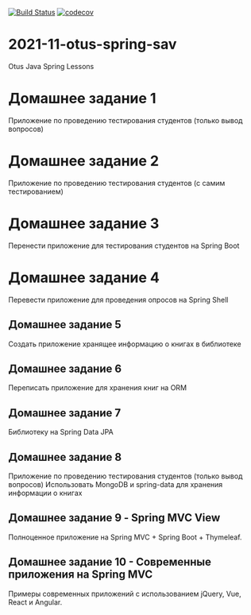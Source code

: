
[![Build Status](https://app.travis-ci.com/coffeeturbo/2021-11-otus-spring-sav.svg?branch=main)](https://app.travis-ci.com/coffeeturbo/2021-11-otus-spring-sav)
[![codecov](https://codecov.io/gh/coffeeturbo/2021-11-otus-spring-sav/branch/main/graph/badge.svg?token=O5UG7DA1UP)](https://codecov.io/gh/coffeeturbo/2021-11-otus-spring-sav)

# 2021-11-otus-spring-sav
Otus Java Spring Lessons

# Домашнее задание 1
Приложение по проведению тестирования студентов (только вывод вопросов)

# Домашнее задание 2
Приложение по проведению тестирования студентов (с самим тестированием)

# Домашнее задание 3
Перенести приложение для тестирования студентов на Spring Boot

# Домашнее задание 4
Перевести приложение для проведения опросов на Spring Shell

## Домашнее задание 5
Создать приложение хранящее информацию о книгах в библиотеке

## Домашнее задание 6
Переписать приложение для хранения книг на ORM

## Домашнее задание 7
Библиотеку на Spring Data JPA

## Домашнее задание 8
Приложение по проведению тестирования студентов (только вывод вопросов) Использовать MongoDB и spring-data для хранения информации о книгах

## Домашнее задание 9 - Spring MVC View
Полноценное приложение на Spring MVC + Spring Boot + Thymeleaf.

## Домашнее задание 10 - Современные приложения на Spring MVC
Примеры современных приложений с использованием jQuery, Vue, React и Angular.